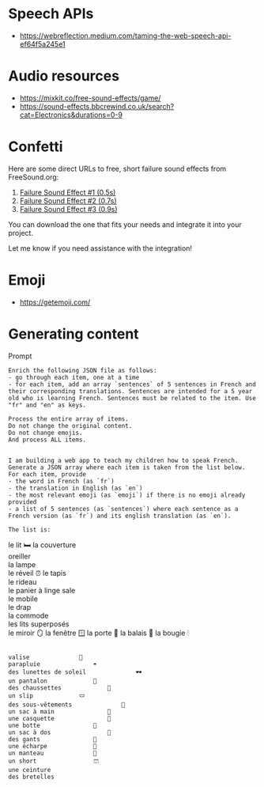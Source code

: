 

# Speech APIs
- https://webreflection.medium.com/taming-the-web-speech-api-ef64f5a245e1

# Audio resources
- https://mixkit.co/free-sound-effects/game/
- https://sound-effects.bbcrewind.co.uk/search?cat=Electronics&durations=0-9


# Confetti

Here are some direct URLs to free, short failure sound effects from FreeSound.org:

1. [Failure Sound Effect #1 (0.5s)](https://freesound.org/people/LittleRobotSoundFactory/sounds/270404/)
2. [Failure Sound Effect #2 (0.7s)](https://freesound.org/people/GameAudio/sounds/220173/)
3. [Failure Sound Effect #3 (0.9s)](https://freesound.org/people/qubodup/sounds/215939/)

You can download the one that fits your needs and integrate it into your project.

Let me know if you need assistance with the integration!


# Emoji
- https://getemoji.com/



# Generating content

Prompt
```
Enrich the following JSON file as follows:
- go through each item, one at a time
- for each item, add an array `sentences` of 5 sentences in French and their corresponding translations. Sentences are intended for a 5 year old who is learning French. Sentences must be related to the item. Use "fr" and "en" as keys.

Process the entire array of items.
Do not change the original content.
Do not change emojis.
And process ALL items.


I am building a web app to teach my children how to speak French.
Generate a JSON array where each item is taken from the list below.
For each item, provide
- the word in French (as `fr`)
- the translation in English (as `en`)
- the most relevant emoji (as `emoji`) if there is no emoji already provided
- a list of 5 sentences (as `sentences`) where each sentence as a French version (as `fr`) and its english translation (as `en`).

The list is:
```
le lit				🛏
la couverture				
oreiller				
la lampe				
le réveil				⏰
le tapis				
le rideau				
le panier à linge sale				
le mobile				
le drap				
la commode				
les lits superposés				
le miroir				🪞
la fenêtre				🪟
la porte				🚪
la balais				🧹
la bougie				🕯
```

valise				🧳
parapluie				☂️
des lunettes de soleil				🕶
un pantalon				👖
des chaussettes				🧦
un slip				🩲
des sous-vêtements				👙
un sac à main				👜
une casquette				🧢
une botte				👢
un sac à dos				🎒
des gants				🧤
une écharpe				🧣
un manteau				🧥
un short				🩳
une ceinture
des bretelles
```


